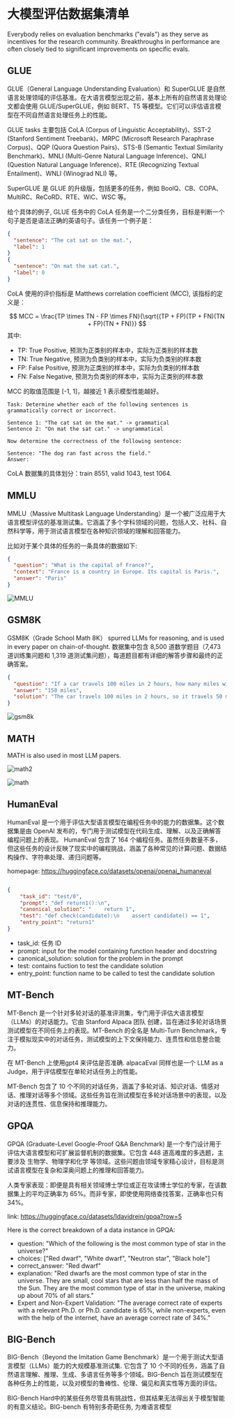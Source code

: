 # 大模型评估数据集清单

Everybody relies on evaluation benchmarks ("evals") as they serve as incentives for the research community. Breakthroughs in performance are often closely tied to significant improvements on specific evals.


## GLUE

GLUE（General Language Understanding Evaluation）和 SuperGLUE 是自然语言处理领域的评估基准。在大语言模型出现之前，基本上所有的自然语言处理论文都会使用 GLUE/SuperGLUE，例如 BERT、T5 等模型。它们可以评估语言模型在不同自然语言处理任务上的性能。

GLUE tasks 主要包括 CoLA (Corpus of Linguistic Acceptability)、SST-2 (Stanford Sentiment Treebank)、MRPC (Microsoft Research Paraphrase Corpus)、QQP (Quora Question Pairs)、STS-B (Semantic Textual Similarity Benchmark)、MNLI (Multi-Genre Natural Language Inference)、QNLI (Question Natural Language Inference)、RTE (Recognizing Textual Entailment)、WNLI (Winograd NLI) 等。

SuperGLUE 是 GLUE 的升级版，包括更多的任务，例如 BoolQ、CB、COPA、MultiRC、ReCoRD、RTE、WiC、WSC 等。

给个具体的例子, GLUE 任务中的 CoLA 任务是一个二分类任务，目标是判断一个句子是否是语法正确的英语句子。该任务一个例子是：

```json
{
  "sentence": "The cat sat on the mat.",
  "label": 1
}
{
  "sentence": "On mat the sat cat.",
  "label": 0
}
```

CoLA 使用的评价指标是 Matthews correlation coefficient (MCC), 该指标的定义是：

$$
MCC = \frac{TP \times TN - FP \times FN}{\sqrt{(TP + FP)(TP + FN)(TN + FP)(TN + FN)}}
$$
其中:
- TP: True Positive, 预测为正类别的样本中，实际为正类别的样本数
- TN: True Negative, 预测为负类别的样本中，实际为负类别的样本数
- FP: False Positive, 预测为正类别的样本中，实际为负类别的样本数
- FN: False Negative, 预测为负类别的样本中，实际为正类别的样本数

MCC 的取值范围是 [-1, 1]，越接近 1 表示模型性能越好。


```
Task: Determine whether each of the following sentences is grammatically correct or incorrect.

Sentence 1: "The cat sat on the mat." -> grammatical
Sentence 2: "On mat the sat cat." -> ungrammatical

Now determine the correctness of the following sentence:

Sentence: "The dog ran fast across the field."
Answer:
```

CoLA 数据集的具体划分：train 8551, valid 1043, test 1064. 


## MMLU

MMLU（Massive Multitask Language Understanding）是一个被广泛应用于大语言模型评估的基准测试集。它涵盖了多个学科领域的问题，包括人文、社科、自然科学等，用于测试语言模型在各种知识领域的理解和回答能力。


比如对于某个具体的任务的一条具体的数据如下:

```json
{
  "question": "What is the capital of France?",
  "context": "France is a country in Europe. Its capital is Paris.",
  "answer": "Paris"
}
```


![MMLU](mmlu.png)


## GSM8K
GSM8K（Grade School Math 8K） spurred LLMs for reasoning, and is used in every paper on chain-of-thought. 数据集中包含 8,500 道数学题目（7,473 道训练集问题和 1,319 道测试集问题），每道题目都有详细的解答步骤和最终的正确答案。

```json
{
  "question": "If a car travels 100 miles in 2 hours, how many miles will it travel in 3 hours?",
  "answer": "150 miles",
  "solution": "The car travels 100 miles in 2 hours, so it travels 50 miles in 1 hour. Therefore, it will travel 150 miles in 3 hours."
}
```

![gsm8k](gsm8k.png)


## MATH

MATH is also used in most LLM papers.


![math2](math2.png)

![math](math.png)


## HumanEval

HumanEval 是一个用于评估大型语言模型在编程任务中的能力的数据集。这个数据集是由 OpenAI 发布的，专门用于测试模型在代码生成、理解、以及正确解答编程问题上的表现。 HumanEval 包含了 164 个编程任务。虽然任务数量不多，但这些任务的设计反映了现实中的编程挑战，涵盖了各种常见的计算问题、数据结构操作、字符串处理、递归问题等。

homepage: https://huggingface.co/datasets/openai/openai_humaneval

```json

{
    "task_id": "test/0",
    "prompt": "def return1():\n",
    "canonical_solution": "    return 1",
    "test": "def check(candidate):\n    assert candidate() == 1",
    "entry_point": "return1"
}
```

- task_id: 任务 ID
- prompt: input for the model containing function header and docstring
- canonical_solution: solution for the problem in the prompt
- test: contains fuction to test the candidate solution
- entry_point: function name to be called to test the candidate solution



## MT-Bench


MT-Bench 是一个针对多轮对话的基准评测集，专门用于评估大语言模型（LLMs）的对话能力。它由 Stanford Alpaca 团队 创建，旨在通过多轮对话场景测试模型在不同任务上的表现。MT-Bench 的全名是 Multi-Turn Benchmark，专注于模拟现实中的对话任务，测试模型的上下文保持能力、连贯性和信息整合能力。


在 MT-Bench 上使用gpt4 来评估是否准确. alpacaEval 同样也是一个 LLM as a Judge，用于评估模型在单轮对话任务上的性能。

MT-Bench 包含了 10 个不同的对话任务，涵盖了多轮对话、知识对话、情感对话、推理对话等多个领域。这些任务旨在测试模型在多轮对话场景中的表现，以及对话的连贯性、信息保持和推理能力。


## GPQA


GPQA (Graduate-Level Google-Proof Q&A Benchmark) 是一个专门设计用于评估大语言模型和可扩展监督机制的数据集。它包含 448 道高难度的多选题，主要涉及 生物学、物理学和化学 等领域。这些问题由领域专家精心设计，目标是测试语言模型在复杂和深奥问题上的推理和回答能力。

人类专家表现：即便是具有相关领域博士学位或正在攻读博士学位的专家，在该数据集上的平均正确率为 65%。而非专家，即使使用网络查找答案，正确率也只有 34%。

link: https://huggingface.co/datasets/Idavidrein/gpqa?row=5



Here is the correct breakdown of a data instance in GPQA:

- question: "Which of the following is the most common type of star in the universe?"
- choices: ["Red dwarf", "White dwarf", "Neutron star", "Black hole"]
- correct_answer: "Red dwarf"
- explanation: "Red dwarfs are the most common type of star in the universe. They are small, cool stars that are less than half the mass of the Sun. They are the most common type of star in the universe, making up about 70% of all stars."
- Expert and Non-Expert Validation: "The average correct rate of experts with a relevant Ph.D. or Ph.D. candidate is 65%, while non-experts, even with the help of the internet, have an average correct rate of 34%."


##  BIG-Bench 

BIG-Bench（Beyond the Imitation Game Benchmark）是一个用于测试大型语言模型（LLMs）能力的大规模基准测试集. 它包含了 10 个不同的任务，涵盖了自然语言理解、推理、生成、多语言任务等多个领域。BIG-Bench 旨在测试模型在各种任务上的性能，以及对模型的鲁棒性、伦理、偏见和真实性等方面的评估。

BIG-Bench Hard中的某些任务尽管具有挑战性，但其结果无法得出关于模型智能的有意义结论。BIG-bench 有特别多奇葩任务, 为难语言模型


